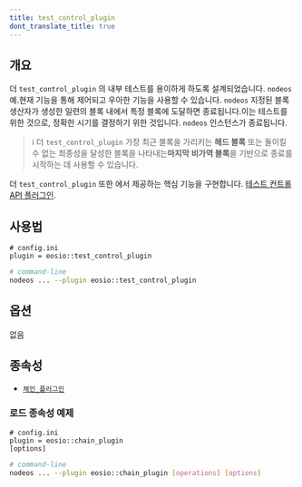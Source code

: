 ```yaml
---
title: test_control_plugin
dont_translate_title: true
---
```


## 개요

더 `test_control_plugin` 의 내부 테스트를 용이하게 하도록 설계되었습니다. `nodeos` 예.현재 기능을 통해 제어되고 우아한 기능을 사용할 수 있습니다. `nodeos` 지정된 블록 생산자가 생성한 일련의 블록 내에서 특정 블록에 도달하면 종료됩니다.이는 테스트를 위한 것으로, 정확한 시기를 결정하기 위한 것입니다. `nodeos` 인스턴스가 종료됩니다.

> ℹ️ 더 `test_control_plugin` 가장 최근 블록을 가리키는 **헤드 블록** 또는 돌이킬 수 없는 최종성을 달성한 블록을 나타내는**마지막 비가역 블록**을 기반으로 종료를 시작하는 데 사용할 수 있습니다.

더 `test_control_plugin` 또한 에서 제공하는 핵심 기능을 구현합니다. [테스트 컨트롤 API 플러그인](./test-control-api-plugin.md).

## 사용법

```console
# config.ini
plugin = eosio::test_control_plugin
```
```sh
# command-line
nodeos ... --plugin eosio::test_control_plugin
```

## 옵션

없음

## 종속성

* [`체인_플러그인`](./chain-plugin.md)

### 로드 종속성 예제

```console
# config.ini
plugin = eosio::chain_plugin
[options]
```
```sh
# command-line
nodeos ... --plugin eosio::chain_plugin [operations] [options]
```
